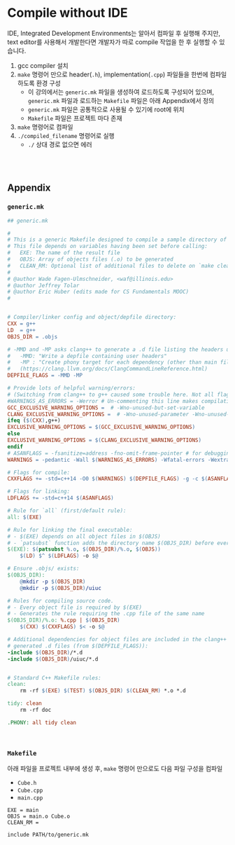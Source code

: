 #  Compile without IDE

IDE, Integrated Development Environments는 알아서 컴파일 후 실행해 주지만, text editor를 사용해서 개발한다면 개발자가 따로 compile 작업을 한 후 실행할 수 있습니다.

1. gcc compiler 설치
2. `make` 명령어 만으로 header(`.h`), implementation(`.cpp`) 파일들을 한번에 컴파일 하도록 환경 구성
   - 이 강의에서는 `generic.mk` 파일을 생성하여 로드하도록 구성되어 있으며, `generic.mk` 파일과 로드하는 `Makefile` 파일은 아래 Appendix에서 정의
   - `generic.mk` 파일은 공통적으로 사용될 수 있기에 root에 위치
   - `Makefile` 파일은 프로젝트 마다 존재
3. `make` 명령어로 컴파일
4. `./compiled_filename` 명령어로 실행
   - `./` 상대 경로 없으면 에러

<br><br>

## Appendix

### `generic.mk`

```makefile
## generic.mk

#
# This is a generic Makefile designed to compile a sample directory of code.
# This file depends on variables having been set before calling:
#   EXE: The name of the result file
#   OBJS: Array of objects files (.o) to be generated
#   CLEAN_RM: Optional list of additional files to delete on `make clean`
#
# @author Wade Fagen-Ulmschneider, <waf@illinois.edu>
# @author Jeffrey Tolar
# @author Eric Huber (edits made for CS Fundamentals MOOC)
#


# Compiler/linker config and object/depfile directory:
CXX = g++
LD  = g++
OBJS_DIR = .objs

# -MMD and -MP asks clang++ to generate a .d file listing the headers used in the source code for use in the Make process.
#   -MMD: "Write a depfile containing user headers"
#   -MP : "Create phony target for each dependency (other than main file)"
#   (https://clang.llvm.org/docs/ClangCommandLineReference.html)
DEPFILE_FLAGS = -MMD -MP

# Provide lots of helpful warning/errors:
# (Switching from clang++ to g++ caused some trouble here. Not all flags are identically between the compilers.)
#WARNINGS_AS_ERRORS = -Werror # Un-commenting this line makes compilation much more strict.
GCC_EXCLUSIVE_WARNING_OPTIONS =  # -Wno-unused-but-set-variable
CLANG_EXCLUSIVE_WARNING_OPTIONS =  # -Wno-unused-parameter -Wno-unused-variable
ifeq ($(CXX),g++)
EXCLUSIVE_WARNING_OPTIONS = $(GCC_EXCLUSIVE_WARNING_OPTIONS)
else
EXCLUSIVE_WARNING_OPTIONS = $(CLANG_EXCLUSIVE_WARNING_OPTIONS)
endif
# ASANFLAGS = -fsanitize=address -fno-omit-frame-pointer # for debugging, if supported on the OS
WARNINGS = -pedantic -Wall $(WARNINGS_AS_ERRORS) -Wfatal-errors -Wextra $(EXCLUSIVE_WARNING_OPTIONS)

# Flags for compile:
CXXFLAGS += -std=c++14 -O0 $(WARNINGS) $(DEPFILE_FLAGS) -g -c $(ASANFLAGS)

# Flags for linking:
LDFLAGS += -std=c++14 $(ASANFLAGS)

# Rule for `all` (first/default rule):
all: $(EXE)

# Rule for linking the final executable:
# - $(EXE) depends on all object files in $(OBJS)
# - `patsubst` function adds the directory name $(OBJS_DIR) before every object file
$(EXE): $(patsubst %.o, $(OBJS_DIR)/%.o, $(OBJS))
	$(LD) $^ $(LDFLAGS) -o $@

# Ensure .objs/ exists:
$(OBJS_DIR):
	@mkdir -p $(OBJS_DIR)
	@mkdir -p $(OBJS_DIR)/uiuc

# Rules for compiling source code.
# - Every object file is required by $(EXE)
# - Generates the rule requiring the .cpp file of the same name
$(OBJS_DIR)/%.o: %.cpp | $(OBJS_DIR)
	$(CXX) $(CXXFLAGS) $< -o $@

# Additional dependencies for object files are included in the clang++
# generated .d files (from $(DEPFILE_FLAGS)):
-include $(OBJS_DIR)/*.d
-include $(OBJS_DIR)/uiuc/*.d


# Standard C++ Makefile rules:
clean:
	rm -rf $(EXE) $(TEST) $(OBJS_DIR) $(CLEAN_RM) *.o *.d

tidy: clean
	rm -rf doc

.PHONY: all tidy clean
```

<br>

### `Makefile`

아래 파일을 프로젝트 내부에 생성 후, `make` 명령어 만으로도 다음 파일 구성을 컴파일

- `Cube.h`
- `Cube.cpp`
- `main.cpp`

```
EXE = main
OBJS = main.o Cube.o
CLEAN_RM =

include PATH/to/generic.mk
```

